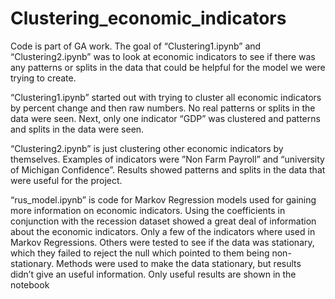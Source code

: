 # Clustering_economic_indicators
Code is part of GA work. The goal of “Clustering1.ipynb” and “Clustering2.ipynb” was to look at economic indicators to see if there was any patterns or splits in the data that could be helpful for the model we were trying to create. 

 “Clustering1.ipynb” started out with trying to cluster all economic indicators by percent change and then raw numbers. No real patterns or splits in the data were seen. Next, only one indicator “GDP” was clustered and patterns and splits in the data were seen. 

“Clustering2.ipynb” is just clustering other economic indicators by themselves. Examples of indicators were ”Non Farm Payroll” and “university of Michigan Confidence”. Results showed patterns and splits in the data that were useful for the project. 

“rus_model.ipynb” is code for Markov Regression models used for gaining more information on economic indicators. Using the coefficients in conjunction with the recession dataset showed a great deal of information about the economic indicators. Only a few of the indicators where used in Markov Regressions. Others were tested to see if the data was stationary, which they failed to reject the null which pointed to them being non-stationary. Methods were used to make the data stationary, but results didn’t give an useful information. Only useful results are shown in the notebook

